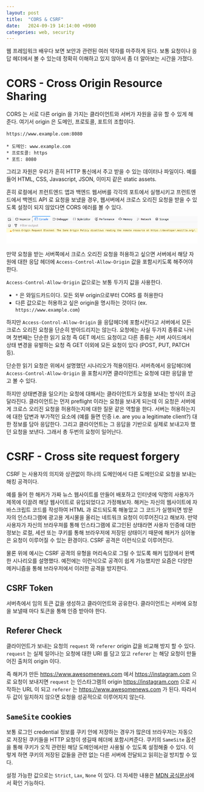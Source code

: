 ```yaml
---
layout: post
title:  "CORS & CSRF"
date:   2024-09-19 14:14:00 +0900
categories: web, security
---
```

웹 프레임워크 배우다 보면 보안과 관련된 여러 약자를 마주하게 된다. 
보통 요청이나 응답 헤더에서 볼 수 있는데 정확히 이해하고 있지 않아서 좀 더 알아보는 시간을 가졌다.

# CORS - Cross Origin Resource Sharing
CORS 는 서로 다른 origin 을 가지는 클라이언트와 서버가 자원을 공유 할 수 있게 해준다.
여기서 origin 은 도메인, 프로토콜, 포트의 조합이다. 
```
https://www.example.com:8080

* 도메인: www.example.com
* 프로토콜: https
* 포트: 8080
```

그리고 자원은 우리가 흔히 HTTP 통신에서 주고 받을 수 있는 데이터나 파일이다. 예를 들어 HTML, CSS, Javascript, JSON, 이미지 같은 static assets.

흔히 로컬에서 프런트엔드 앱과 백엔드 웹서버를 각각의 포트에서 실행시키고 프런트엔드에서 백엔드 API 로 요청을 보냈을 경우, 웹서버에서 크로스 오리진 요청을 받을 수 있도록 설정이 되지 않았다면 CORS 에러를 볼 수 있다.

![CORS error message](/assets/images/cors-error.png)

만약 요청을 받는 서버쪽에서 크로스 오리진 요청을 허용하고 싶으면 서버에서 해당 자원에 대한 응답 헤더에 `Access-Control-Allow-Origin` 값을 포함시키도록 해주어야 한다.

`Access-Control-Allow-Origin` 값으로는 보통 두가지 값을 사용한다.
* `*` 은 와일드카드이다. 모든 외부 origin으로부터 CORS 를 허용한다
* 다른 값으로는 허용하고 싶은 origin을 명시하는 것이다 (ex. `https://www.example.com`)

하지만 `Access-Control-Allow-Origin` 을 응답헤더에 포함시킨다고 서버에서 모든 크로스 오리진 요청을 단순히 받아드리지는 않는다. 요청에는 사실 두가지 종류로 나뉘며 첫번째는 단순한 읽기 요청 즉 GET 메서드 요청이고 다른 종류는 서버 사이드에서 상태 변경을 유발하는 요청 즉 GET 이외에 모든 요청이 있다 (POST, PUT, PATCH 등). 

단순한 읽기 요청은 위에서 설명했던 시나리오가 적용이된다. 서버측에서 응답헤더에 `Access-Control-Allow-Origin` 을 포함시키면 클라이언트는 요청에 대한 응답을 받고 볼 수 있다.

하지만 상태변경을 일으키는 요청에 대해서는 클라이언트가 요청을 보내는 방식이 조금 달라진다. 클라이언트는 먼저 preflight 이라는 요청을 보내게 되는데 이 요청은 서버에게 크로스 오리진 요청을 허용하는지에 대한 질문 같은 역할을 한다. 서버는 허용하는지에 대한 답변과 부가적인 요소에 (예를 들면 인증 i.e. are you a legitimate client?) 대한 정보를 담아 응답한다. 그리고 클라이언트는 그 응답을 기반으로 실제로 보내고자 했던 요청을 보낸다. 그래서 총 두번의 요청이 일어난다.

# CSRF - Cross site request forgery
CSRF 는 사용자의 의지와 상관없이 하나의 도메인에서 다른 도메인으로 요청을 보내는 해킹 공격이다.

예를 들어 한 해커가 가짜 뉴스 웹사이트를 만들어 배포하고 인터넷에 익명의 사용자가 제목에 이끌려 해당 웹사이트로 유입되었다고 가정해보자. 해커는 자신의 웹사이트에 자바스크립트 코드를 작성하여 HTML 과 로드되도록 해놓았고 그 코드가 실행되면 방문자의 인스타그램에 광고용 게시물을 올리는 네트워크 요청이 이루어진다고 해보자. 만약 사용자가 자신의 브라우져를 통해 인스타그램에 로그인된 상태라면 사용자 인증에 대한 정보는 로컬, 세션 또는 쿠키를 통해 브라우저에 저장된 상태이기 때문에 해커가 심어놓은 요청이 이루어질 수 있는 환경이다. CSRF 공격은 이런식으로 이루어진다.

물론 위에 예시는 CSRF 공격의 유형을 머리속으로 그릴 수 있도록 해커 입장에서 완벽한 시나리오를 설명했다. 예전에는 이런식으로 공격이 쉽게 가능했지만 요즘은 다양한 메커니즘을 통해 브라우저에서 이러한 공격을 방지한다.

## CSRF Token
서버측에서 임의 토큰 값을 생성하고 클라이언트와 공유한다. 클라이언트는 서버에 요청을 보낼때 마다 토큰을 통해 인증 받아야 한다.

## Referer Check
클라이언트가 보내는 요청의 `request` 와 `referer` origin 값을 비교해 방지 할 수 있다.
`request` 는 실제 일어나는 요청에 대한 URI 를 담고 있고 `referer` 는 해당 요청이 만들어진 출처의 origin 이다.

즉 해커가 만든 https://www.awesomenews.com 에서 https://instagram.com 으로 요청이 보내지면 `request` 는 인스타그램의 origin https://instagram.com 으로 시작하는 URL 이 되고 `referer` 는 https://www.awesomenews.com 가 된다. 따라서 두 값이 일치하지 않으면 요청을 성공적으로 이루어지지 않는다.

## `SameSite` cookies
보통 로그인 credential 정보를 쿠키 안에 저장하는 경우가 많은데 브라우저는 자동으로 저장된 쿠키들을 HTTP 요청이 생길때 헤더에 포함시켜준다.
쿠키의 `SameSite` 옵션을 통해 쿠키가 오직 관련된 해당 도메인에서만 사용될 수 있도록 설정해줄 수 있다. 이렇게 하면 쿠키의 저장된 값들을 관련 없는
다른 서버에 전달되고 읽히는걸 방지할 수 있다.

설정 가능한 값으로는 `Strict`, `Lax`, `None` 이 있다. 더 자세한 내용은 [MDN 공식문서](https://developer.mozilla.org/en-US/docs/Web/Security/Practical_implementation_guides/CSRF_prevention)에서 확인 가능하다.
